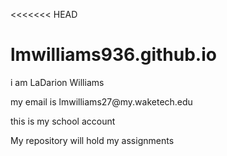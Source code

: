 <<<<<<< HEAD
# lmwilliams936.github.io
<p> i am LaDarion Williams</p> 
<p>my email is lmwilliams27@my.waketech.edu</p>
<p>this is my school account</p>
<p>My repository will hold my assignments</p>